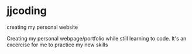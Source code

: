 # jjcoding
creating my personal website

Creating my personal webpage/portfolio while still learning to code.
It's an excercise for me to practice my new skills
